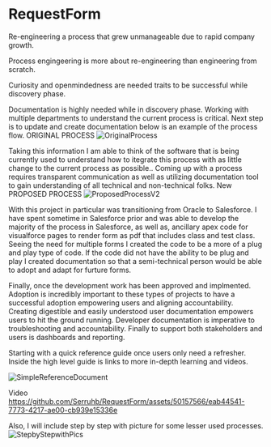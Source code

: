 # RequestForm
Re-engineering a process that grew unmanageable due to rapid company growth.

Process engingeering is more about re-engineering than engineering from scratch.

Curiosity and openmindedness are needed traits to be successful while discovery phase. 

Documentation is highly needed while in discovery phase. Working with multiple departments to understand the current process is critical. Next step is to update and create documentation below is an example of the process flow. 
ORIGINAL PROCESS
![OriginalProcess](https://github.com/Serruhb/RequestForm/assets/50157566/a41fbdc8-11b1-4efe-a467-18f61368263f)

Taking this information I am able to think of the software that is being currently used to understand how to itegrate this process with as little change to the current process as possible.. Coming up with a process requires transparent communication as well as utilizing documentation tool to gain understanding of all technical and non-technical folks. 
New PROPOSED PROCESS
![ProposedProcessV2](https://github.com/Serruhb/RequestForm/assets/50157566/6bc5725f-4e2a-4124-9eb2-14aee290d136)

With this project in particular was transitioning from Oracle to Salesforce. I have spent sometime in Salesforce prior and was able to develop the majority of the process in Salesforce, as well as, ancillary apex code for visualforce pages to render form as pdf that includes class and test class. Seeing the need for multiple forms I created the code to be a more of a plug and play type of code. If the code did not have the ability to be plug and play I created documentation so that a semi-technical person would be able to adopt and adapt for furture forms.

Finally, once the development work has been approved and implmented. Adoption is incredibly important to these types of projects to have a successful adoption empowering users and aligning accountability. Creating digestible and easily understood user documentation empowers users to hit the ground running. Developer documentation is imperative to troubleshooting and accountability. Finally to support both stakeholders and users is dashboards and reporting. 

Starting with a quick reference guide once users only need a refresher. Inside the high level guide is links to more in-depth learning and videos.

![SimpleReferenceDocument](https://github.com/Serruhb/RequestForm/assets/50157566/8d5c5d42-e725-4d59-b95b-5f69bab9b355)

Video
https://github.com/Serruhb/RequestForm/assets/50157566/eab44541-7773-4217-ae00-cb939e15336e

Also, I will include step by step with picture for some lesser used processes.
![StepbyStepwithPics](https://github.com/Serruhb/RequestForm/assets/50157566/40d7307b-e336-4bed-9fcc-2b446208ad00)





